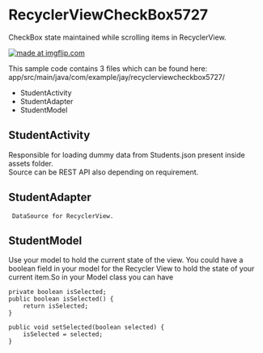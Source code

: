 # RecyclerViewCheckBox5727
CheckBox state maintained while scrolling items in RecyclerView.

<a href="https://imgflip.com/gif/263srf"><img src="https://i.imgflip.com/263srf.gif" title="made at imgflip.com"/></a>

This sample code contains 3 files which can be found here: 
app/src/main/java/com/example/jay/recyclerviewcheckbox5727/ <br />

* StudentActivity
* StudentAdapter
* StudentModel

## StudentActivity ##
 Responsible for loading dummy data from Students.json present inside assets folder. <br/> Source can be REST API also depending on requirement.

## StudentAdapter ##
     DataSource for RecyclerView.

## StudentModel ##	
		
Use your model to hold the current state of the view.
You could have a boolean field in your model for the Recycler View to hold the state of your current item.So in your Model class you can have

    private boolean isSelected;
    public boolean isSelected() {
        return isSelected;
    }

    public void setSelected(boolean selected) {
        isSelected = selected;
    }	
